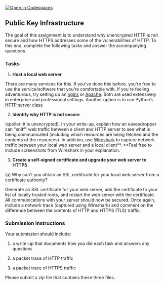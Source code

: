 [![Open in Codespaces](https://classroom.github.com/assets/launch-codespace-2972f46106e565e64193e422d61a12cf1da4916b45550586e14ef0a7c637dd04.svg)](https://classroom.github.com/open-in-codespaces?assignment_repo_id=21211749)
## Public Key Infrastructure

The goal of this assignment is to understand why unencrypted HTTP is not
secure and how HTTPS addresses some of the vulnerabilities of HTTP. To
this end, complete the following tasks and answer the accompanying
questions. 

### Tasks

1. **Host a local web server**

There are many services for this. If you\'ve done this before, you\'re free to
use the service/software that you\'re comfortable with. If you\'re feeling
adventurous, try setting up an [nginx](https://www.nginx.com/) or
[Apache](https://httpd.apache.org/). Both are used extensively in enterprise
and professional settings. Another option is to use Python's [HTTP server
class](https://docs.python.org/3/library/http.server.html)


2. **Identify why HTTP is not secure**

(spoiler: it is unencrypted). In your write-up, explain how an
eavesdropper can \"sniff\" web traffic between a client and HTTP server
to see what is being communicated (including which resources are being
fetched and the contents of the resources). In addition, use
[Wireshark](https://www.wireshark.org/)
to capture network traffic between your local web server
and a local client**. **Feel free to include screenshots from Wireshark
in your explanation. 

3. **Create a self-signed certificate and upgrade your web server to
HTTPS**

(a) Why can\'t you obtain an SSL certificate for your local web
server from a certificate authority? 

Generate an SSL certificate for your web server, add the certificate to
your list of locally trusted roots, and restart the web server with the
certificate. All communications with your server should now be secured.
Once again, include a network trace (captured using Wireshark) and
comment on the difference between the contents of HTTP and HTTPS (TLS)
traffic. 

### Submission Instructions

Your submission should include:

1. a write-up that documents how you did each task and answers any
questions

2. a packet trace of HTTP traffic

3. a packet trace of HTTPS traffic

Please submit a zip file that contains these three files. 
